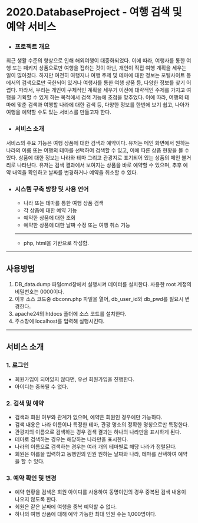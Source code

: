 # 2020.DatabaseProject - 여행 검색 및 예약 서비스


+ ### 프로젝트 개요
 최근 생활 수준의 향상으로 인해 해외여행이 대중화되었다. 이에 따라, 여행사를 통한 여행 또는 패키지 상품으로만 여행을 접하는 것이 아닌, 개인이 직접 여행 계획을 세우는 일이 많아졌다. 하지만 여전히 여행지나 여행 주제 및 테마에 대한 정보는 포털사이트 등에서의 검색으로만 국한되어 있거나 여행사를 통한 여행 상품 등, 다양한 정보를 찾기 어렵다. 따라서, 우리는 개인이 구체적인 계획을 세우기 이전에 대략적인 주제를 가지고 여행을 기획할 수 있게 하는 목적에서 검색 기능에 초점을 맞추었다. 이에 따라, 여행의 테마에 맞춘 검색과 여행할 나라에 대한 검색 등, 다양한 정보를 한번에 보기 쉽고, 나아가 여행을 예약할 수도 있는 서비스를 만들고자 한다.



+ ### 서비스 소개
 서비스의 주요 기능은 여행 상품에 대한 검색과 예약이다. 유저는 메인 화면에서 원하는 나라의 이름 또는 여행의 테마를 선택하여 검색할 수 있고, 이에 따른 상품 현황을 볼 수 있다. 상품에 대한 정보는 나라와 테마 그리고 관광지로 표기되어 있는 상품의 메인 볼거리로 나타난다. 유저는 검색 결과에서 보여지는 상품을 바로 예약할 수 있으며, 추후 예약 내역을 확인하고 날짜를 변경하거나 예약을 취소할 수 있다.


+ ### 시스템 구축 방향 및 사용 언어
    + 나라 또는 테마를 통한 여행 상품 검색
    + 각 상품에 대한 예약 기능
    + 예약한 상품에 대한 조회
    + 예약한 상품에 대한 날짜 수정 또는 여행 취소 기능
    ----
    + php, html을 기반으로 작성함.
--------------------------------------------------------
## 사용방법
1. DB_data.dump 파일cmd창에서 실행시켜 데이터를 설치한다. 사용한 root 계정의 비밀번호는 0000이다.
2. 이후 소스 코드중 dbconn.php 파일을 열어, db_user_id와 db_pwd를 필요시 변경한다.
3. apache24의 htdocs 폴더에 소스 코드를 설치한다.
4. 주소창에 localhost를 입력해 실행시킨다.

-----

## 서비스 소개
### 1. 로그인
 + 회원가입이 되어있지 않다면, 우선 회원가입을 진행한다.
 + 아이디는 중복될 수 없다.

### 2. 검색 및 예약
 + 검색과 회원 여부와 관계가 없으며, 예약은 회원인 경우에만 가능하다.
 + 검색 내용은 나라 이름이나 특정한 테마, 관광 명소의 정확한 명칭으로만 특정한다.
 + 관광지의 이름으로 검색하는 경우 검색 결과는 하나의 나라만을 표시하게 된다.
 + 테마로 검색하는 경우는 해당하는 나라만을 표시한다.
 + 나라의 이름으로 검색하는 경우는 여러 개의 테마별로 해당 나라가 정렬된다.
 + 회원은 이름을 입력하고 동행인의 인원 원하는 날짜와 나라, 테마를 선택하여 예약을 할 수 있다.
 
### 3. 예약 확인 및 변경
 + 예약 현황을 검색은 회원 아이디를 사용하여 동명이인의 경우 중복된 검색 내용이 나오지 않도록 한다.
 + 회원은 같은 날짜에 여행을 중복 예약할 수 없다.
 + 하나의 여행 상품에 대해 예약 가능한 최대 인원 수는 1,000명이다.



